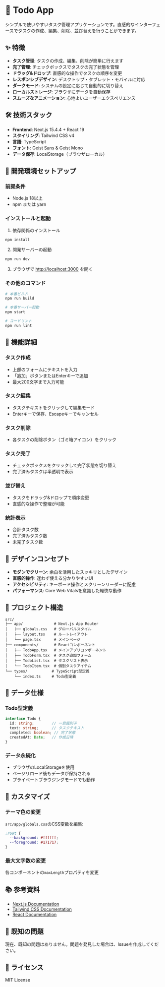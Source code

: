 # 📝 Todo App

シンプルで使いやすいタスク管理アプリケーションです。直感的なインターフェースでタスクの作成、編集、削除、並び替えを行うことができます。

## ✨ 特徴

- **タスク管理**: タスクの作成、編集、削除が簡単に行えます
- **完了管理**: チェックボックスでタスクの完了状態を管理
- **ドラッグ&ドロップ**: 直感的な操作でタスクの順序を変更
- **レスポンシブデザイン**: デスクトップ・タブレット・モバイルに対応
- **ダークモード**: システムの設定に応じて自動的に切り替え
- **ローカルストレージ**: ブラウザにデータを自動保存
- **スムーズなアニメーション**: 心地よいユーザーエクスペリエンス

## 🛠️ 技術スタック

- **Frontend**: Next.js 15.4.4 + React 19
- **スタイリング**: Tailwind CSS v4
- **言語**: TypeScript
- **フォント**: Geist Sans & Geist Mono
- **データ保存**: LocalStorage（ブラウザローカル）

## 🚀 開発環境セットアップ

### 前提条件
- Node.js 18以上
- npm または yarn

### インストールと起動

1. 依存関係のインストール
```bash
npm install
```

2. 開発サーバーの起動
```bash
npm run dev
```

3. ブラウザで [http://localhost:3000](http://localhost:3000) を開く

### その他のコマンド

```bash
# 本番ビルド
npm run build

# 本番サーバー起動
npm start

# コードリント
npm run lint
```

## 📱 機能詳細

### タスク作成
- 上部のフォームにテキストを入力
- 「追加」ボタンまたはEnterキーで追加
- 最大200文字まで入力可能

### タスク編集
- タスクテキストをクリックして編集モード
- Enterキーで保存、Escapeキーでキャンセル

### タスク削除
- 各タスクの削除ボタン（ゴミ箱アイコン）をクリック

### タスク完了
- チェックボックスをクリックして完了状態を切り替え
- 完了済みタスクは半透明で表示

### 並び替え
- タスクをドラッグ&ドロップで順序変更
- 直感的な操作で整理が可能

### 統計表示
- 合計タスク数
- 完了済みタスク数
- 未完了タスク数

## 🎨 デザインコンセプト

- **モダンでクリーン**: 余白を活用したスッキリとしたデザイン
- **直感的操作**: 迷わず使える分かりやすいUI
- **アクセシビリティ**: キーボード操作とスクリーンリーダーに配慮
- **パフォーマンス**: Core Web Vitalsを意識した軽快な動作

## 📂 プロジェクト構造

```
src/
├── app/              # Next.js App Router
│   ├── globals.css   # グローバルスタイル
│   ├── layout.tsx    # ルートレイアウト
│   └── page.tsx      # メインページ
├── components/       # Reactコンポーネント
│   ├── TodoApp.tsx   # メインアプリコンポーネント
│   ├── TodoForm.tsx  # タスク追加フォーム
│   ├── TodoList.tsx  # タスクリスト表示
│   └── TodoItem.tsx  # 個別タスクアイテム
└── types/           # TypeScript型定義
    └── index.ts     # Todo型定義
```

## 💾 データ仕様

### Todo型定義
```typescript
interface Todo {
  id: string;        // 一意識別子
  text: string;      // タスクテキスト
  completed: boolean; // 完了状態
  createdAt: Date;   // 作成日時
}
```

### データ永続化
- ブラウザのLocalStorageを使用
- ページリロード後もデータが保持される
- プライベートブラウジングモードでも動作

## 🔧 カスタマイズ

### テーマ色の変更
`src/app/globals.css`のCSS変数を編集:

```css
:root {
  --background: #ffffff;
  --foreground: #171717;
}
```

### 最大文字数の変更
各コンポーネントの`maxLength`プロパティを変更

## 📚 参考資料

- [Next.js Documentation](https://nextjs.org/docs)
- [Tailwind CSS Documentation](https://tailwindcss.com/docs)
- [React Documentation](https://react.dev/)

## 🐛 既知の問題

現在、既知の問題はありません。問題を発見した場合は、Issueを作成してください。

## 📄 ライセンス

MIT License
